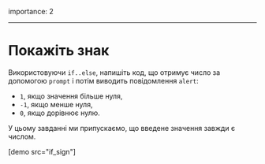 importance: 2

---

# Покажіть знак

Використовуючи `if..else`, напишіть код, що отримує число за допомогою `prompt` і потім виводить повідомлення `alert`:

- `1`, якщо значення більше нуля,
- `-1`, якщо менше нуля,
- `0`, якщо дорівнює нулю.

У цьому завданні ми припускаємо, що введене значення завжди є числом.

[demo src="if_sign"]
